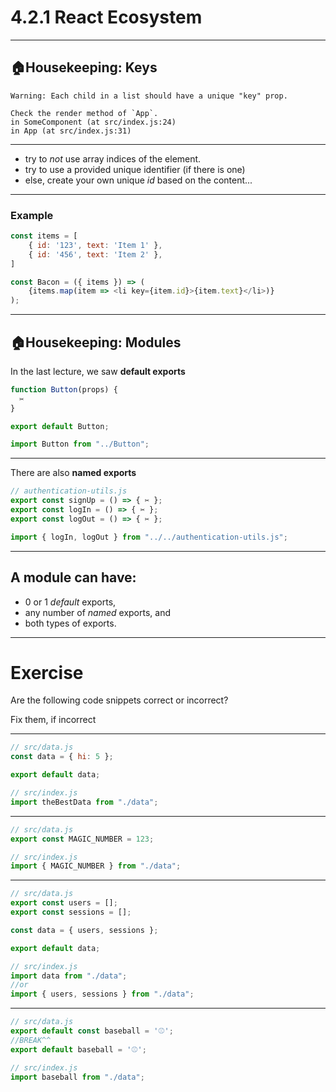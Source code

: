 # 4.2.1 React Ecosystem

---

## 🏠Housekeeping: Keys

```
Warning: Each child in a list should have a unique "key" prop.

Check the render method of `App`.
in SomeComponent (at src/index.js:24)
in App (at src/index.js:31)
```

---

- try to _not_ use array indices of the element.
- try to use a provided unique identifier (if there is one)
- else, create your own unique _id_ based on the content...

---

### Example

```js
const items = [
    { id: '123', text: 'Item 1' },
    { id: '456', text: 'Item 2' },
]

const Bacon = ({ items }) => (
    {items.map(item => <li key={item.id}>{item.text}</li>)}
);
```

---

## 🏠Housekeeping: Modules

In the last lecture, we saw **default exports**

```js
function Button(props) {
  ✂️
}

export default Button;
```

```js
import Button from "../Button";
```

---

There are also **named exports**

```js
// authentication-utils.js
export const signUp = () => { ✂️ };
export const logIn = () => { ✂️ };
export const logOut = () => { ✂️ };
```

```js
import { logIn, logOut } from "../../authentication-utils.js";
```

---

## A module can have:

- 0 or 1 _default_ exports,
- any number of _named_ exports, and
- both types of exports.

---

# Exercise

Are the following code snippets correct or incorrect?

Fix them, if incorrect

---

```js
// src/data.js
const data = { hi: 5 };

export default data;
```

```js
// src/index.js
import theBestData from "./data";
```

---

```js
// src/data.js
export const MAGIC_NUMBER = 123;
```

```js
// src/index.js
import { MAGIC_NUMBER } from "./data";
```

---

```js
// src/data.js
export const users = [];
export const sessions = [];

const data = { users, sessions };

export default data;
```

```js
// src/index.js
import data from "./data";
//or
import { users, sessions } from "./data";
```

---

```js
// src/data.js
export default const baseball = '⚾️';
//BREAK^^
export default baseball = '⚾️';

```

```js
// src/index.js
import baseball from "./data";
```
